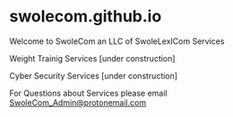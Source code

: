 # swolecom.github.io
Welcome to SwoleCom an LLC of SwoleLexICom Services

Weight Trainig Services
[under construction]

Cyber Security Services
[under construction]

For Questions about Services please email SwoleCom_Admin@protonemail.com
